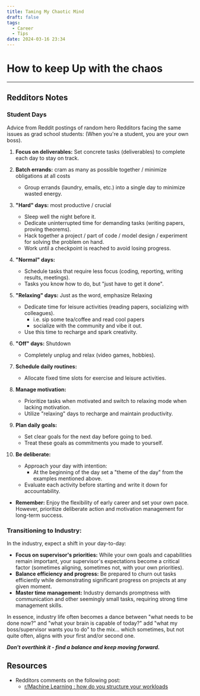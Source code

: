 ```yaml
---
title: Taming My Chaotic Mind
draft: false
tags:   
  - Career
  - Tips
date: 2024-03-16 23:34
---
```

# How to keep Up with the chaos
---

## Redditors Notes

### Student Days

Advice from Reddit postings of random hero Redditors facing the same issues as grad school students: (When you're a student, you are your own boss).

1. **Focus on deliverables:** Set concrete tasks (deliverables) to complete each day to stay on track.

2. **Batch errands:** cram as many as possible together / minimize obligations at all costs

   - Group errands (laundry, emails, etc.) into a single day to minimize wasted energy.

3. **"Hard" days:** most productive / crucial

   - Sleep well the night before it.
   - Dedicate uninterrupted time for demanding tasks (writing papers, proving theorems).
   - Hack together a project / part of code / model design / experiment for solving the problem on hand.
   - Work until a checkpoint is reached to avoid losing progress.

4. **"Normal" days:**
    - Schedule tasks that require less focus (coding, reporting, writing results, meetings).
    - Tasks you know how to do, but "just have to get it done".

5. **"Relaxing" days:** Just as the word, emphasize Relaxing
    - Dedicate time for leisure activities (reading papers, socializing with colleagues).
      - i.e. sip some tea/coffee and read cool papers
      - socialize with the community and vibe it out.
    - Use this time to recharge and spark creativity.

6. **"Off" days:** Shutdown
    - Completely unplug and relax (video games, hobbies).

7. **Schedule daily routines:**
    - Allocate fixed time slots for exercise and leisure activities.

8. **Manage motivation:**
    - Prioritize tasks when motivated and switch to relaxing mode when lacking motivation.
    - Utilize "relaxing" days to recharge and maintain productivity.

9. **Plan daily goals:**
    - Set clear goals for the next day before going to bed.
    - Treat these goals as commitments you made to yourself.

10. **Be deliberate:**
    - Approach your day with intention:
      - At the beginning of the day set a "theme of the day" from the examples mentioned above.
    - Evaluate each activity before starting and write it down for accountability.

- **Remember:** Enjoy the flexibility of early career and set your own pace. However, prioritize deliberate action and motivation management for long-term success.

### **Transitioning to Industry:**

In the industry, expect a shift in your day-to-day:

- **Focus on supervisor's priorities:** While your own goals and capabilities remain important, your supervisor's expectations become a critical factor (sometimes aligning, sometimes not, with your own priorities).
- **Balance efficiency and progress:** Be prepared to churn out tasks efficiently while demonstrating significant progress on projects at any given moment.
- **Master time management:** Industry demands promptness with communication and other seemingly small tasks, requiring strong time management skills.

In essence, industry life often becomes a dance between "what needs to be done now?" and "what your brain is capable of today?" add "what my boss/supervisor wants you to do" to the mix... which sometimes, but not quite often, aligns with your first and/or second one.

***Don't overthink it - find a balance and keep moving forward.***

## Resources

- Redditors comments on the following post:
  - [r/Machine Learning : how do you structure your workloads](https://www.reddit.com/r/MachineLearning/comments/m0awqc/d_how_do_you_structure_your_workload_reading/?sort=top)
